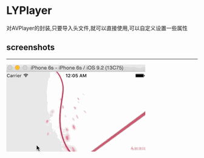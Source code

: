 # LYPlayer
对AVPlayer的封装,只要导入头文件,就可以直接使用,可以自定义设置一些属性

## screenshots
***
![image](https://github.com/CoderYLiu/LYPlayer/blob/master/Preview/LYPlay.gif)
